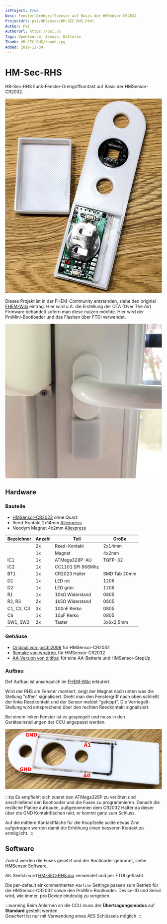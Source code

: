 ```yaml
---
isProject: true
Desc: Fenster-Drehgriffsensor auf Basis der HMSensor-CR2032
ProjectUrl: psi/HMSensor/HM-SEC-RHS.html
Author: Psi
AuthorUrl: https://psi.cx
Tags: OpenSource, Sensor, Batterie
Thumb: HM-SEC-RHS/thumb.jpg
Added: 2019-11-30
---
```



# HM-Sec-RHS

HB-Sec-RHS Funk-Fenster-Drehgriffkontakt auf Basis der HMSensor-CR2032.

![HB-Sec-RHS](./HM-SEC-RHS/Open-case.jpg)

Dieses Projekt ist in der FHEM-Community entstanden, siehe den original 
[FHEM-Wiki](https://wiki.fhem.de/wiki/HomeMatic_Fenster-Drehgriffkontakt_Community-Nachbau)
eintrag. Hier wird u.A. die Erstellung der OTA (Over The Air) Firmware behandelt
sofern man diese nutzen möchte. Hier wird der ProMini-Bootloader und das Flashen
über FTDI verwendet.

![HB-Sec-RHS am Fenster](./HM-SEC-RHS/Mounted.jpg)

## Hardware

### Bauteile

* [HMSensor-CR2023](/Projekte/psi/HMSensor/#hmsensor-cr2032) ohne Quarz
* Reed-Kontakt 2x14mm [Aliexpress](https://de.aliexpress.com/item/10pcs-N-O-Reed-switch-Magnetic-Switch-2-14mm-Normally-Open-Magnetic-Induction-switch/32803902404.html)
* Neodym Magnet 4x2mm [Aliexpress](https://de.aliexpress.com/item/32946901529.html)

| Bezeichner | Anzahl | Teil            | Größe
|------------|--------|-----------------|-----------
|            | 2x     | Reed-Kontakt    | 2x14mm
|            | 1x     | Magnet          | 4x2mm
| IC1        | 1x     | ATMega328P-AU   | TQFP-32
| IC2        | 1x     | CC1101 SPI 868Mhz | 
| BT1        | 1x     | CR2023 Halter   | SMD Tab 20mm
| D1         | 1x     | LED rot         | 1206
| D2         | 1x     | LED grün        | 1206
| R1         | 1x     | 10kΩ Widerstand | 0805
| R2, R3     | 2x     | 1k5Ω Widerstand | 0805 
| C1, C2, C3 | 3x     | 100nF Kerko     | 0805
| C6         | 1x     | 10µF Kerko      | 0805
| SW1, SW2   | 2x     | Taster          | 3x6x2,5mm


### Gehäuse

* [Original von joschi2009](https://www.thingiverse.com/thing:2354704) für HMSensor-CR2032
* [Remake von wpatrick](https://www.thingiverse.com/thing:3885760) für HMSensor-CR2032
* [AA-Version von djtifosi](https://www.thingiverse.com/thing:3789071) für eine AA-Batterie und HMSensor-StepUp


### Aufbau

Def Aufbau ist anschaulich im [FHEM-Wiki](https://wiki.fhem.de/wiki/HomeMatic_Fenster-Drehgriffkontakt_Community-Nachbau#Einl.C3.B6ten_der_Reedkontakte_und_Anschluss_an_A0_.26_A1_.28Platine_v1.0.2F1.1.29)
erläutert. 

Wird der RHS am Fenster montiert, zeigt der Magnet nach unten was die Stellung "offen" signalisiert.
Dreht man den Fenstergriff nach oben schließt der linke Reedkontakt und der Sensor
meldet "gekippt". Die Verriegelt-Stellung wird entsprechend über den rechten Reedkontakt signalisiert.

Bei einem linken Fenster ist es gespiegelt und muss in den Geräteeinstellungen der CCU angepasst werden.

![HM-Sec-RHS Rückseite](./HM-SEC-RHS/Back.jpg)

:::tip
Es empfiehlt sich zuerst den ATMega328P zu verlöten und anschließend den Bootloader und die Fuses zu
programmieren. Danach die restliche Platine aufbauen, außgenommen dem CR2032 Halter
da dieser über die GND Kontaktflächen rakt, er kommt ganz zum Schluss.

Auf die mittlere Kontaktfläche für die Knopfzelle sollte etwas Zinn aufgetragen werden damit die Erhöhung
einen besseren Kontakt zu ermöglicht.
:::


## Software

Zuerst werden die Fuses gesetzt und der Bootloader gebrannt, siehe [HMSensor Software](/Projekte/psi/HMSensor/#software).

Als Sketch wird [HM-SEC-RHS.ino](https://raw.githubusercontent.com/pa-pa/AskSinPP/master/examples/HM-SEC-RHS/HM-SEC-RHS.ino) verwendet und per FTDI geflasht.

Die per-default einkommentierten `#define` Settings passen zum Betrieb für die HMSensor-CR2032 sowie den ProMini-Bootloader. Device-ID und Serial wird, wie immer, pro Device eindeutig zu vergeben.

:::warning
Beim Anlernen an die CCU muss der **Übertragungsmodus** auf **Standard** gestellt werden.  
_Gesichert_ ist nur mit Verwendung eines AES Schlüssels möglich.
:::

